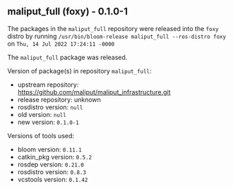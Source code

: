 ## maliput_full (foxy) - 0.1.0-1

The packages in the `maliput_full` repository were released into the `foxy` distro by running `/usr/bin/bloom-release maliput_full --ros-distro foxy` on `Thu, 14 Jul 2022 17:24:11 -0000`

The `maliput_full` package was released.

Version of package(s) in repository `maliput_full`:

- upstream repository: https://github.com/maliput/maliput_infrastructure.git
- release repository: unknown
- rosdistro version: `null`
- old version: `null`
- new version: `0.1.0-1`

Versions of tools used:

- bloom version: `0.11.1`
- catkin_pkg version: `0.5.2`
- rosdep version: `0.21.0`
- rosdistro version: `0.8.3`
- vcstools version: `0.1.42`


